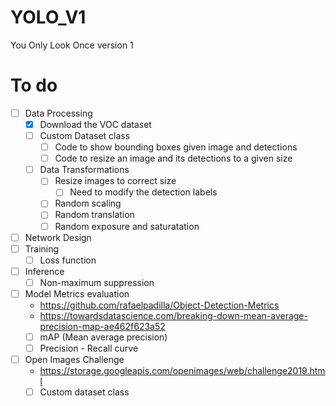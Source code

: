 # YOLO_V1
You Only Look Once version 1

# To do
- [ ] Data Processing
    - [x] Download the VOC dataset
    - [ ] Custom Dataset class
        - [ ] Code to show bounding boxes given image and detections
        - [ ] Code to resize an image and its detections to a given size
    - [ ] Data Transformations
        - [ ] Resize images to correct size
            - [ ] Need to modify the detection labels
        - [ ] Random scaling
        - [ ] Random translation
        - [ ] Random exposure and saturatation
- [ ] Network Design
- [ ] Training 
    - [ ] Loss function
- [ ] Inference
    - [ ] Non-maximum suppression
- [ ] Model Metrics evaluation
    - https://github.com/rafaelpadilla/Object-Detection-Metrics
    - https://towardsdatascience.com/breaking-down-mean-average-precision-map-ae462f623a52
    - [ ] mAP (Mean average precision)
    - [ ] Precision - Recall curve
- [ ] Open Images Challenge 
    - https://storage.googleapis.com/openimages/web/challenge2019.html
    - [ ] Custom dataset class